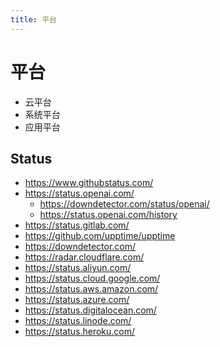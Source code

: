```yaml
---
title: 平台
---
```


# 平台

- 云平台
- 系统平台
- 应用平台

## Status

- https://www.githubstatus.com/
- https://status.openai.com/
  - https://downdetector.com/status/openai/
  - https://status.openai.com/history
- https://status.gitlab.com/
- https://github.com/upptime/upptime
- https://downdetector.com/
- https://radar.cloudflare.com/
- https://status.aliyun.com/
- https://status.cloud.google.com/
- https://status.aws.amazon.com/
- https://status.azure.com/
- https://status.digitalocean.com/
- https://status.linode.com/
- https://status.heroku.com/

